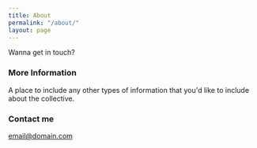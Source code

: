 ```yaml
---
title: About
permalink: "/about/"
layout: page
---
```


Wanna get in touch?

### More Information

A place to include any other types of information that you'd like to include about the collective.

### Contact me

[email@domain.com](mailto:email@domain.com)